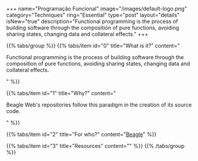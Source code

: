 +++
name="Programação Funcional"
image="/images/default-logo.png"
category="Techniques"
ring="Essential"
type="post"
layout="details"
isNew="true"
description="Functional programming is the process of building software through the composition of pure functions, avoiding sharing states, changing data and collateral effects."
+++

{{% tabs/group %}}
  {{% tabs/item id="0" title="What is it?" content="<p>Functional programming is the process of building software through the composition of pure functions, avoiding sharing states, changing data and collateral effects.</p>" %}}
  
  {{% tabs/item id="1" title="Why?" content="<p>Beagle Web's repositories follow this paradigm in the creation of its source code.</p>" %}}
  
  {{% tabs/item id="2" title="For who?" content="<a href='https://usebeagle.io/' target='_blank'>Beagle</a>" %}}

  {{% tabs/item id="3" title="Resources" content="" %}}
{{% /tabs/group %}}
